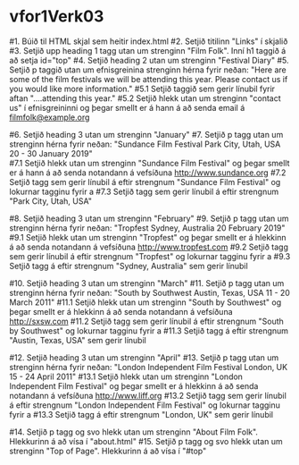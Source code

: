 # vfor1Verk03

#1.    Búið til HTML skjal sem heitir index.html
#2.    Setjið titilinn "Links" í skjalið
#3.    Setjið upp heading 1 tagg utan um strenginn "Film Folk". Inní h1 taggið á að setja id="top"
#4.    Setjið heading 2 utan um strenginn "Festival Diary"
#5.    Setjið p taggið utan um efnisgreinina strenginn hérna fyrir neðan:
      "Here are some of the film festivals we will be attending this year. Please contact us if you would like more
      information."
#5.1   Setjið taggið sem gerir línubil fyrir aftan "....attending this year."
#5.2   Setjið hlekk utan um strenginn "contact us" í efnisgreininni og þegar smellt er á hann á að senda email á
      filmfolk@example.org

#6.    Setjið heading 3 utan um strenginn "January"
#7.    Setjið p tagg utan um strenginn hérna fyrir neðan:
      "Sundance Film Festival
      Park City, Utah, USA
      20 - 30 January 2019"  
#7.1   Setjið hlekk utan um strenginn "Sundance Film Festival" og þegar smellt er á hann á að senda notandann á vefsíðuna
      http://www.sundance.org
#7.2   Setjið tagg sem gerir línubil á eftir strengnum "Sundance Film Festival" og lokurnar tagginu fyrir a
#7.3   Setjið tagg sem gerir línubil á eftir strengnum "Park City, Utah, USA"

#8.    Setjið heading 3 utan um strenginn "February"
#9.    Setjið p tagg utan um strenginn hérna fyrir neðan:
      "Tropfest
      Sydney, Australia
      20 February 2019"
#9.1   Setjið hlekk utan um strenginn "Tropfest" og þegar smellt er á hlekkinn á að senda notandann á vefsíðuna
      http://www.tropfest.com
#9.2   Setjið tagg sem gerir línubil á eftir strengnum "Tropfest" og lokurnar tagginu fyrir a
#9.3   Setjið tagg á eftir strengnum "Sydney, Australia" sem gerir línubil

#10.   Setjið heading 3 utan um strenginn "March"
#11.   Setjið p tagg utan um strenginn hérna fyrir neðan:
      "South by Southwest
      Austin, Texas, USA
      11 - 20 March 2011"
#11.1  Setjið hlekk utan um strenginn "South by Southwest" og þegar smellt er á hlekkinn á að senda notandann á vefsíðuna 
      http://sxsw.com
#11.2  Setjið tagg sem gerir línubil á eftir strengnum "South by Southwest" og lokurnar tagginu fyrir a
#11.3  Setjið tagg á eftir strengnum "Austin, Texas, USA" sem gerir línubil

#12.   Setjið heading 3 utan um strenginn "April"
#13.   Setjið p tagg utan um strenginn hérna fyrir neðan:
      "London Independent Film Festival
      London, UK
      15 - 24 April 2011"
#13.1  Setjið hlekk utan um strenginn "London Independent Film Festival" og þegar smellt er á hlekkinn á að senda 
      notandann á vefsíðuna http://www.liff.org
#13.2  Setjið tagg sem gerir línubil á eftir strengnum "London Independent Film Festival" og lokurnar tagginu fyrir a
#13.3  Setjið tagg á eftir strengnum "London, UK" sem gerir línubil

#14.   Setjið p tagg og svo hlekk utan um strenginn "About Film Folk". Hlekkurinn á að vísa í "about.html"
#15.   Setjið p tagg og svo hlekk utan um strenginn "Top of Page". Hlekkurinn á að vísa í "#top"



